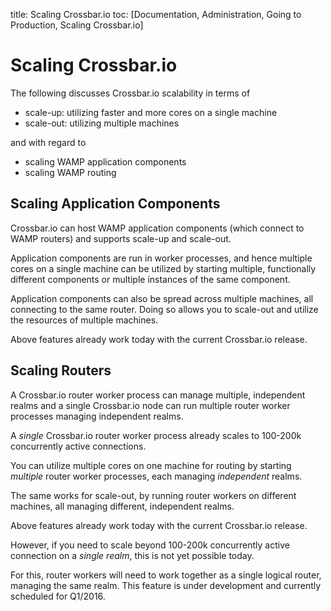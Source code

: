title: Scaling Crossbar.io
toc: [Documentation, Administration, Going to Production, Scaling Crossbar.io]

# Scaling Crossbar.io

The following discusses Crossbar.io scalability in terms of

* scale-up: utilizing faster and more cores on a single machine
* scale-out: utilizing multiple machines

and with regard to

* scaling WAMP application components
* scaling WAMP routing

## Scaling Application Components

Crossbar.io can host WAMP application components (which connect to WAMP routers) and supports scale-up and scale-out.

Application components are run in worker processes, and hence multiple cores on a single machine can be utilized by starting multiple, functionally different components or multiple instances of the same component.

Application components can also be spread across multiple machines, all connecting to the same router. Doing so allows you to scale-out and utilize the resources of multiple machines.

Above features already work today with the current Crossbar.io release.

## Scaling Routers

A Crossbar.io router worker process can manage multiple, independent realms and a single Crossbar.io node can run multiple router worker processes managing independent realms.

A *single* Crossbar.io router worker process already scales to 100-200k concurrently active connections.

You can utilize multiple cores on one machine for routing by starting *multiple* router worker processes, each managing *independent* realms.

The same works for scale-out, by running router workers on different machines, all managing different, independent realms.

Above features already work today with the current Crossbar.io release.

However, if you need to scale beyond 100-200k concurrently active connection on a *single realm*, this is not yet possible today.

For this, router workers will need to work together as a single logical router, managing the same realm. This feature is under development and currently scheduled for Q1/2016.